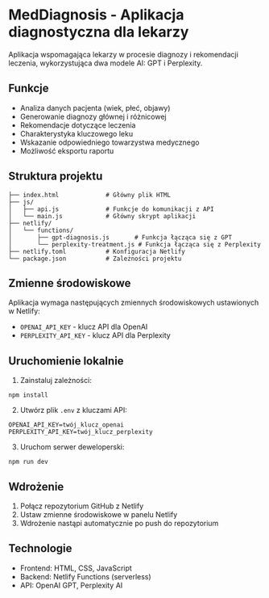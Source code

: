 # MedDiagnosis - Aplikacja diagnostyczna dla lekarzy

Aplikacja wspomagająca lekarzy w procesie diagnozy i rekomendacji leczenia, wykorzystująca dwa modele AI: GPT i Perplexity.

## Funkcje

- Analiza danych pacjenta (wiek, płeć, objawy)
- Generowanie diagnozy głównej i różnicowej
- Rekomendacje dotyczące leczenia
- Charakterystyka kluczowego leku
- Wskazanie odpowiedniego towarzystwa medycznego
- Możliwość eksportu raportu

## Struktura projektu

```
├── index.html             # Główny plik HTML
├── js/
│   ├── api.js             # Funkcje do komunikacji z API
│   └── main.js            # Główny skrypt aplikacji
├── netlify/
│   └── functions/
│       ├── gpt-diagnosis.js       # Funkcja łącząca się z GPT
│       └── perplexity-treatment.js # Funkcja łącząca się z Perplexity
├── netlify.toml           # Konfiguracja Netlify
└── package.json           # Zależności projektu
```

## Zmienne środowiskowe

Aplikacja wymaga następujących zmiennych środowiskowych ustawionych w Netlify:

- `OPENAI_API_KEY` - klucz API dla OpenAI
- `PERPLEXITY_API_KEY` - klucz API dla Perplexity

## Uruchomienie lokalnie

1. Zainstaluj zależności:
```
npm install
```

2. Utwórz plik `.env` z kluczami API:
```
OPENAI_API_KEY=twój_klucz_openai
PERPLEXITY_API_KEY=twój_klucz_perplexity
```

3. Uruchom serwer deweloperski:
```
npm run dev
```

## Wdrożenie

1. Połącz repozytorium GitHub z Netlify
2. Ustaw zmienne środowiskowe w panelu Netlify
3. Wdrożenie nastąpi automatycznie po push do repozytorium

## Technologie

- Frontend: HTML, CSS, JavaScript
- Backend: Netlify Functions (serverless)
- API: OpenAI GPT, Perplexity AI
